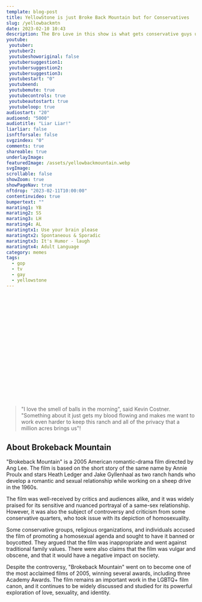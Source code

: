```yaml
---
template: blog-post
title: YellowStone is just Broke Back Mountain but for Conservatives
slug: /yellowbackmtn
date: 2023-02-10 10:43
description: The Bro Love in this show is what gets conservative guys up in the morning.
youtube:
 youtuber: 
 youtuber2: 
 youtubeshoworiginal: false
 youtubersuggestion1:
 youtubersuggestion2:
 youtubersuggestion3:
 youtubestart: "0"
 youtubeend: 
 youtubemute: true
 youtubecontrols: true
 youtubeautostart: true
 youtubeloop: true
audiostart: "20"
audioend: "5000"
audiotitle: "Liar Liar!"
liarliar: false
isnftforsale: false
svgzindex: "0"
comments: true
shareable: true
underlayImage: 
featuredImage: /assets/yellowbackmountain.webp
svgImage: 
scrollable: false
showZoom: true
showPageNav: true
nftdrop: "2023-02-11T10:00:00"
contentinvideo: true
bumpertext: ""
marating1: YB
marating2: SS
marating3: LH
marating4: AL
maratingtx1: Use your brain please
maratingtx2: Spontaneous & Sporadic
maratingtx3: It's Humor - laugh
maratingtx4: Adult Language
category: memes
tags:
  - gop
  - tv
  - gay
  - yellowstone
---
```

<div class="contentinside" style="position:relative; aspect-ratio:16/9;  width:100%; border:0px solid white; display:flex; flex-direction:column; justify-content:center;">

<div class="bubble bubble-bottom-left" style="position:absolute; width:; top:45%; left:15vw; display:flex; justify-content:center;backdrop-filter: blur(6px); font-size:110%;
animation: question1 15s ease-in;
animation-delay: 2s;
animation-direction: forwards;
animation-iteration-count:1;
opacity:0;">I'm worried about dying, and not becoming a good guy. </div>


<div class="bubble bubble-bottom-right" style="position:absolute; width:50vw; top:30%; right:20vw; display:block; justify-content:center; font-size:110%;backdrop-filter: blur(6px);
animation: bubbleBop1 5s ease-out;
animation-delay:5.5s;
animation-direction: forwards;
animation-iteration-count:1;
opacity:0;">Well, the good guy ALWAYS gets it in the
end... </div>


<div class="bubble bubble-bottom-left" style="position:absolute; width:; top:45%; left:15vw; display:flex; justify-content:center;backdrop-filter: blur(6px); font-size:110%;
animation: question1 5s ease-out;
animation-delay: 11s;
animation-direction: forwards;
animation-iteration-count:1;
opacity:0;">Yeah, I'm your Little Bitch... </div>



</div>

<style>

	  @keyframes question1 {
	0% {  opacity:0;}
	5%{ opacity:1;}
	45%{opacity:1;}
	51% {  opacity:0; }
	100% {  opacity:0;}
  }
  
  @keyframes bubbleBop1 {
	0% {  opacity:0;}
	5%{ opacity:1;}
	50%{opacity:1;}
	51% {  opacity:0; }
	100% {  opacity:0;}
  }


.bubble {
	position: relative;
	font-family: sans-serif;
	font-size: clamp(.7rem, 1.8vw, 2.4rem);
	line-height: 110%;
	min-width: 50vw;
	background: rgba(255, 255, 255, 1);
	text-shadow: 0 0 2x rgba(0, 0, 0, 1);
	border-radius: 40px;
	padding: 2vh 2vw;
	text-align: center;
	color: #000;
  animation:question1;
  filter:drop-shadow(0 0px 16px rgba(0, 0, 0, 1));
  }
  
  .bubble-bottom-left::before {
	content: "";
	width: 0px;
	height: 0px;
	position: absolute;
	border-left: 34px solid #fff;
	border-right: 8px solid transparent;
	border-top: 5px solid #fff;
	border-bottom: 40px solid transparent;
	left: 32px;
	bottom: -44px;
	opacity:1;
  }

  .bubble-bottom-right::before {
	content: "";
	width: 0px;
	height: 0px;
	position: absolute;
	border-right: 34px solid #fff;
	border-left: 8px solid transparent;
	border-top: 5px solid #fff;
	border-bottom: 40px solid transparent;
	right: 32px;
	bottom: -44px;
	opacity:1;
  }

 
  @media (max-width: 48rem) {
	.bubble{
		top:10% !important;
	}
	.bubble-bottom-right{top:13vh !important;}
  }

  
</style>


<div class="contentbody" style="text-align:left !important; margin-top:0;">

<blockquote>"I love the smell of balls in the morning", said Kevin Costner. "Something about it just gets my blood flowing and makes me want to work even harder to keep this ranch and all of the privacy that a million acres brings us"!</blockquote>


## About Brokeback Mountain

"Brokeback Mountain" is a 2005 American romantic-drama film directed by Ang Lee. The film is based on the short story of the same name by Annie Proulx and stars Heath Ledger and Jake Gyllenhaal as two ranch hands who develop a romantic and sexual relationship while working on a sheep drive in the 1960s.

The film was well-received by critics and audiences alike, and it was widely praised for its sensitive and nuanced portrayal of a same-sex relationship. However, it was also the subject of controversy and criticism from some conservative quarters, who took issue with its depiction of homosexuality.

Some conservative groups, religious organizations, and individuals accused the film of promoting a homosexual agenda and sought to have it banned or boycotted. They argued that the film was inappropriate and went against traditional family values. There were also claims that the film was vulgar and obscene, and that it would have a negative impact on society.

Despite the controversy, "Brokeback Mountain" went on to become one of the most acclaimed films of 2005, winning several awards, including three Academy Awards. The film remains an important work in the LGBTQ+ film canon, and it continues to be widely discussed and studied for its powerful exploration of love, sexuality, and identity.
<!-- <div class="" style="font-size:clamp(2rem, 3vw, 3.8rem); padding:0; text-align:center; width:80%; height:; overflow:visible; margin:5vh auto; border-radius:12px;">10 Major Failures<br />of the Trump Presidency:</div> -->



</div>